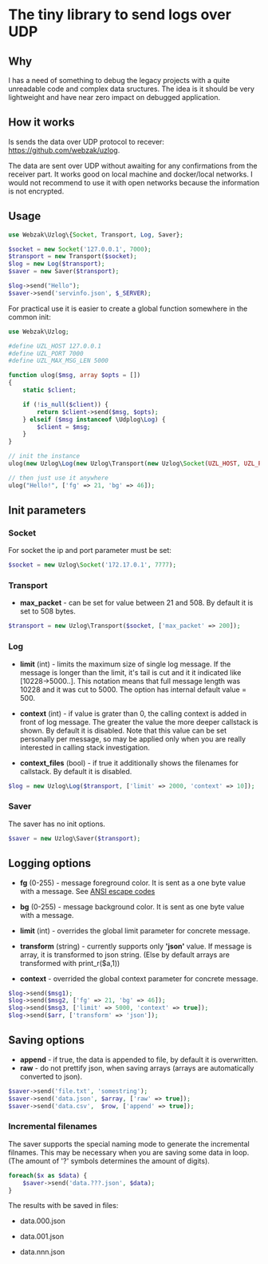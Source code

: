 # The tiny library to send logs over UDP


## Why

I has a need of something to debug the legacy projects with a quite unreadable code and complex data sructures. The idea is it should be very lightweight and have near zero impact on debugged application.


## How it works

Is sends the data over UDP protocol to recever: <https://github.com/webzak/uzlog>.

The data are sent over UDP without awaiting for any confirmations from the receiver part. It works good on local machine and docker/local networks. I would not recommend to use it with open networks because the information is not encrypted.


## Usage

```php
use Webzak\Uzlog\{Socket, Transport, Log, Saver};

$socket = new Socket('127.0.0.1', 7000);
$transport = new Transport($socket);
$log = new Log($transport);
$saver = new Saver($transport);

$log->send("Hello");
$saver->send('servinfo.json', $_SERVER);
```

For practical use it is easier to create a global function somewhere in the common init:

```php
use Webzak\Uzlog;

#define UZL_HOST 127.0.0.1
#define UZL_PORT 7000
#define UZL_MAX_MSG_LEN 5000

function ulog($msg, array $opts = [])
{
    static $client;

    if (!is_null($client)) {
        return $client->send($msg, $opts);
    } elseif ($msg instanceof \Udplog\Log) {
        $client = $msg;
    }
}

// init the instance
ulog(new Uzlog\Log(new Uzlog\Transport(new Uzlog\Socket(UZL_HOST, UZL_PORT), ['limit' => UZL_MAX_MSG_LEN]));

// then just use it anywhere
ulog("Hello!", ['fg' => 21, 'bg' => 46]);
```


## Init parameters


### Socket

For socket the ip and port parameter must be set:

```php
$socket = new Uzlog\Socket('172.17.0.1', 7777);
```


### Transport

-   **max\_packet** - can be set for value between 21 and 508. By default it is set to 508 bytes.

```php
$transport = new Uzlog\Transport($socket, ['max_packet' => 200]);
```


### Log

-   **limit** (int) - limits the maximum size of single log message. If the message is longer than the limit, it's tail is cut and it it indicated like [10228->5000..]. This notation means that full message length was 10228 and it was cut to 5000. The option has internal default value = 500.

-   **context** (int) - if value is grater than 0, the calling context is added in front of log message. The greater the value the more deeper callstack is shown. By default it is disabled. Note that this value can be set personally per message, so may be applied only when you are really interested in calling stack investigation.

-   **context\_files** (bool) - if true it additionally shows the filenames for callstack. By default it is disabled.

```php
$log = new Uzlog\Log($transport, ['limit' => 2000, 'context' => 10]);
```


### Saver

The saver has no init options.

```php
$saver = new Uzlog\Saver($transport);
```


## Logging options

-   **fg** (0-255) - message foreground color. It is sent as a one byte value with a message. See [ANSI escape codes](https://en.wikipedia.org/wiki/ANSI_escape_code#8-bit)

-   **bg** (0-255) - message background color. It is sent as one byte value with a message.

-   **limit** (int) - overrides the global limit parameter for concrete message.

-   **transform** (string) - currently supports only **'json'** value. If message is array, it is transformed to json string. (Else by default arrays are transformed with print\_r($a,1))

-   **context** - overrided the global context parameter for concrete message.

```php
$log->send($msg1);
$log->send($msg2, ['fg' => 21, 'bg' => 46]);
$log->send($msg3, ['limit' => 5000, 'context' => true]);
$log->send($arr, ['transform' => 'json']);
```


## Saving options

-   ****append**** - if true, the data is appended to file, by default it is overwritten.
-   ****raw**** - do not prettify json, when saving arrays (arrays are automatically converted to json).

```php
$saver->send('file.txt', 'somestring');
$saver->send('data.json', $array, ['raw' => true]);
$saver->send('data.csv',  $row, ['append' => true]);
```


### Incremental filenames

The saver supports the special naming mode to generate the incremental filnames. This may be necessary when you are saving some data in loop. (The amount of '?' symbols determines the amount of digits).

```php
foreach($x as $data) {
    $saver->send('data.???.json', $data);
}
```

The results with be saved in files:

-   data.000.json
-   data.001.json

-   data.nnn.json
